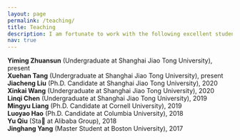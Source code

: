 ```yaml
---
layout: page
permalink: /teaching/
title: Teaching
description: I am fortunate to work with the following excellent students:
nav: true
---
```


**Yiming Zhuansun** (Undergraduate at Shanghai Jiao Tong University), present  
**Xuehan Tang** (Undergraduate at Shanghai Jiao Tong University), present  
**Jiacheng Liu** (Ph.D. Candidate at Shanghai Jiao Tong University), 2020  
**Xinkai Wang** (Undergraduate at Shanghai Jiao Tong University), 2020  
**Linqi Chen** (Undergraduate at Shanghai Jiao Tong University), 2019  
**Mingyu Liang** (Ph.D. Candidate at Cornell University), 2019  
**Luoyao Hao** (Ph.D. Candidate at Columbia University), 2018  
**Yu Qiu** (Sta at Alibaba Group), 2018  
**Jinghang Yang** (Master Student at Boston University), 2017  
